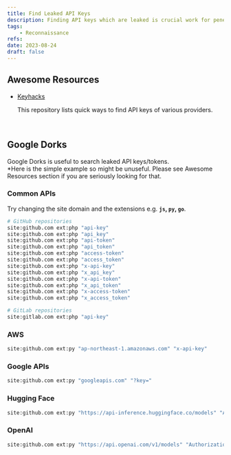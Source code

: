 ```yaml
---
title: Find Leaked API Keys
description: Finding API keys which are leaked is crucial work for penetration testing or bug bounty. If we found the API keys leaked, sensitive information is at risk of being stolen. So immediate actions must be taken.
tags:
    - Reconnaissance
refs:
date: 2023-08-24
draft: false
---
```


## Awesome Resources

- [Keyhacks](https://github.com/streaak/keyhacks)
    
    This repository lists quick ways to find API keys of various providers.

<br />

## Google Dorks

Google Dorks is useful to search leaked API keys/tokens.  
*Here is the simple example so might be unuseful. Please see Awesome Resources section if you are seriously looking for that.

### Common APIs

Try changing the site domain and the extensions e.g. **`js`, `py`, `go`**.

```sh
# GitHub repositories
site:github.com ext:php "api-key"
site:github.com ext:php "api_key"
site:github.com ext:php "api-token"
site:github.com ext:php "api_token"
site:github.com ext:php "access-token"
site:github.com ext:php "access_token"
site:github.com ext:php "x-api-key"
site:github.com ext:php "x_api_key"
site:github.com ext:php "x-api-token"
site:github.com ext:php "x_api_token"
site:github.com ext:php "x-access-token"
site:github.com ext:php "x_access_token"

# GitLab repositories
site:gitlab.com ext:php "api-key"
```

### AWS

```sh
site:github.com ext:py "ap-northeast-1.amazonaws.com" "x-api-key"
```

### Google APIs

```sh
site:github.com ext:py "googleapis.com" "?key="
```

### Hugging Face

```sh
site:github.com ext:py "https://api-inference.huggingface.co/models" "Authorization: Bearer"
```

### OpenAI

```sh
site:github.com ext:py "https://api.openai.com/v1/models" "Authorization: Bearer"
```

